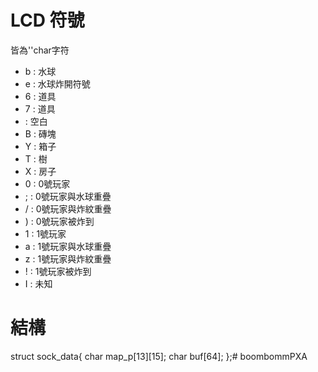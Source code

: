 # LCD 符號
皆為''char字符
* b : 水球
* e : 水球炸開符號
* 6 : 道具
* 7 : 道具
*   : 空白
* B : 磚塊
* Y : 箱子
* T : 樹
* X : 房子
* 0 : 0號玩家
* ; : 0號玩家與水球重疊
* / : 0號玩家與炸紋重疊
* ) : 0號玩家被炸到
* 1 : 1號玩家
* a : 1號玩家與水球重疊
* z : 1號玩家與炸紋重疊
* ! : 1號玩家被炸到
* I : 未知

# 結構
struct sock_data{
	char map_p[13][15];
	char buf[64];
};#   b o o m b o m m P X A  
 